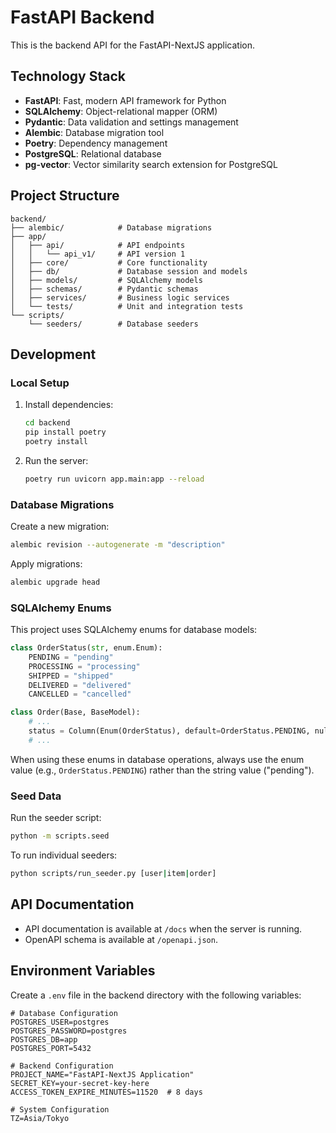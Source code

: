 # FastAPI Backend

This is the backend API for the FastAPI-NextJS application.

## Technology Stack

- **FastAPI**: Fast, modern API framework for Python
- **SQLAlchemy**: Object-relational mapper (ORM)
- **Pydantic**: Data validation and settings management
- **Alembic**: Database migration tool
- **Poetry**: Dependency management
- **PostgreSQL**: Relational database
- **pg-vector**: Vector similarity search extension for PostgreSQL

## Project Structure

```
backend/
├── alembic/            # Database migrations
├── app/
│   ├── api/            # API endpoints
│   │   └── api_v1/     # API version 1
│   ├── core/           # Core functionality
│   ├── db/             # Database session and models
│   ├── models/         # SQLAlchemy models
│   ├── schemas/        # Pydantic schemas
│   ├── services/       # Business logic services
│   └── tests/          # Unit and integration tests
└── scripts/
    └── seeders/        # Database seeders
```

## Development

### Local Setup

1. Install dependencies:
   ```bash
   cd backend
   pip install poetry
   poetry install
   ```

2. Run the server:
   ```bash
   poetry run uvicorn app.main:app --reload
   ```

### Database Migrations

Create a new migration:
```bash
alembic revision --autogenerate -m "description"
```

Apply migrations:
```bash
alembic upgrade head
```

### SQLAlchemy Enums

This project uses SQLAlchemy enums for database models:

```python
class OrderStatus(str, enum.Enum):
    PENDING = "pending"
    PROCESSING = "processing"
    SHIPPED = "shipped"
    DELIVERED = "delivered"
    CANCELLED = "cancelled"

class Order(Base, BaseModel):
    # ...
    status = Column(Enum(OrderStatus), default=OrderStatus.PENDING, nullable=False)
    # ...
```

When using these enums in database operations, always use the enum value (e.g., `OrderStatus.PENDING`) rather than the string value ("pending").

### Seed Data

Run the seeder script:
```bash
python -m scripts.seed
```

To run individual seeders:
```bash
python scripts/run_seeder.py [user|item|order]
```

## API Documentation

- API documentation is available at `/docs` when the server is running.
- OpenAPI schema is available at `/openapi.json`.

## Environment Variables

Create a `.env` file in the backend directory with the following variables:

```
# Database Configuration
POSTGRES_USER=postgres
POSTGRES_PASSWORD=postgres
POSTGRES_DB=app
POSTGRES_PORT=5432

# Backend Configuration
PROJECT_NAME="FastAPI-NextJS Application"
SECRET_KEY=your-secret-key-here
ACCESS_TOKEN_EXPIRE_MINUTES=11520  # 8 days

# System Configuration
TZ=Asia/Tokyo
```